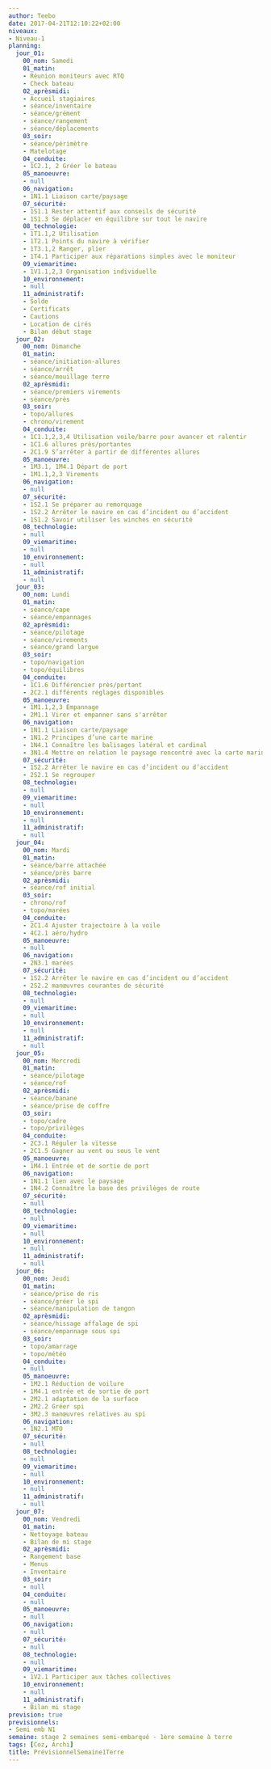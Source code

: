 ```yaml
---
author: Teebo
date: 2017-04-21T12:10:22+02:00
niveaux:
- Niveau-1
planning:
  jour_01:
    00_nom: Samedi
    01_matin:
    - Réunion moniteurs avec RTQ
    - Check bateau
    02_aprèsmidi:
    - Accueil stagiaires
    - séance/inventaire
    - séance/grément
    - séance/rangement
    - séance/déplacements
    03_soir:
    - séance/périmètre
    - Matelotage
    04_conduite:
    - 1C2.1, 2 Gréer le bateau
    05_manoeuvre:
    - null
    06_navigation:
    - 1N1.1 Liaison carte/paysage
    07_sécurité:
    - 1S1.1 Rester attentif aux conseils de sécurité
    - 1S1.3 Se déplacer en équilibre sur tout le navire
    08_technologie:
    - 1T1.1,2 Utilisation
    - 1T2.1 Points du navire à vérifier
    - 1T3.1,2 Ranger, plier
    - 1T4.1 Participer aux réparations simples avec le moniteur
    09_viemaritime:
    - 1V1.1,2,3 Organisation individuelle
    10_environnement:
    - null
    11_administratif:
    - Solde
    - Certificats
    - Cautions
    - Location de cirés
    - Bilan début stage
  jour_02:
    00_nom: Dimanche
    01_matin:
    - séance/initiation-allures
    - séance/arrêt
    - séance/mouillage terre
    02_aprèsmidi:
    - séance/premiers virements
    - séance/près
    03_soir:
    - topo/allures
    - chrono/virement
    04_conduite:
    - 1C1.1,2,3,4 Utilisation voile/barre pour avancer et ralentir
    - 1C1.6 allures près/portantes
    - 2C1.9 S’arrêter à partir de différentes allures
    05_manoeuvre:
    - 1M3.1, 1M4.1 Départ de port
    - 1M1.1,2,3 Virements
    06_navigation:
    - null
    07_sécurité:
    - 1S2.1 Se préparer au remorquage
    - 1S2.2 Arrêter le navire en cas d’incident ou d’accident
    - 1S1.2 Savoir utiliser les winches en sécurité
    08_technologie:
    - null
    09_viemaritime:
    - null
    10_environnement:
    - null
    11_administratif:
    - null
  jour_03:
    00_nom: Lundi
    01_matin:
    - séance/cape
    - séance/empannages
    02_aprèsmidi:
    - séance/pilotage
    - séance/virements
    - séance/grand largue
    03_soir:
    - topo/navigation
    - topo/équilibres
    04_conduite:
    - 1C1.6 Différencier près/portant
    - 2C2.1 différents réglages disponibles
    05_manoeuvre:
    - 1M1.1,2,3 Empannage
    - 2M1.1 Virer et empanner sans s'arrêter
    06_navigation:
    - 1N1.1 Liaison carte/paysage
    - 1N1.2 Principes d’une carte marine
    - 1N4.1 Connaître les balisages latéral et cardinal
    - 3N1.4 Mettre en relation le paysage rencontré avec la carte marine
    07_sécurité:
    - 1S2.2 Arrêter le navire en cas d’incident ou d’accident
    - 2S2.1 Se regrouper
    08_technologie:
    - null
    09_viemaritime:
    - null
    10_environnement:
    - null
    11_administratif:
    - null
  jour_04:
    00_nom: Mardi
    01_matin:
    - séance/barre attachée
    - séance/près barre
    02_aprèsmidi:
    - séance/rof initial
    03_soir:
    - chrono/rof
    - topo/marées
    04_conduite:
    - 2C1.4 Ajuster trajectoire à la voile  
    - 4C2.1 aéro/hydro
    05_manoeuvre:
    - null
    06_navigation:
    - 2N3.1 marées
    07_sécurité:
    - 1S2.2 Arrêter le navire en cas d’incident ou d’accident
    - 2S2.2 manœuvres courantes de sécurité
    08_technologie:
    - null
    09_viemaritime:
    - null
    10_environnement:
    - null
    11_administratif:
    - null
  jour_05:
    00_nom: Mercredi
    01_matin:
    - séance/pilotage
    - séance/rof
    02_aprèsmidi:
    - séance/banane
    - séance/prise de coffre
    03_soir:
    - topo/cadre
    - topo/privilèges
    04_conduite:
    - 2C3.1 Réguler la vitesse
    - 2C1.5 Gagner au vent ou sous le vent
    05_manoeuvre:
    - 1M4.1 Entrée et de sortie de port
    06_navigation:
    - 1N1.1 lien avec le paysage
    - 1N4.2 Connaître la base des privilèges de route
    07_sécurité:
    - null
    08_technologie:
    - null
    09_viemaritime:
    - null
    10_environnement:
    - null
    11_administratif:
    - null
  jour_06:
    00_nom: Jeudi
    01_matin:
    - séance/prise de ris
    - séance/gréer le spi
    - séance/manipulation de tangon
    02_aprèsmidi:
    - séance/hissage affalage de spi
    - séance/empannage sous spi
    03_soir:
    - topo/amarrage
    - topo/météo
    04_conduite:
    - null
    05_manoeuvre:
    - 1M2.1 Réduction de voilure
    - 1M4.1 entrée et de sortie de port
    - 2M2.1 adaptation de la surface
    - 2M2.2 Gréer spi
    - 3M2.3 manœuvres relatives au spi
    06_navigation:
    - 1N2.1 MTO
    07_sécurité:
    - null
    08_technologie:
    - null
    09_viemaritime:
    - null
    10_environnement:
    - null
    11_administratif:
    - null
  jour_07:
    00_nom: Vendredi
    01_matin:
    - Nettoyage bateau
    - Bilan de mi stage
    02_aprèsmidi:
    - Rangement base
    - Menus
    - Inventaire
    03_soir:
    - null
    04_conduite:
    - null
    05_manoeuvre:
    - null
    06_navigation:
    - null
    07_sécurité:
    - null
    08_technologie:
    - null
    09_viemaritime:
    - 1V2.1 Participer aux tâches collectives
    10_environnement:
    - null
    11_administratif:
    - Bilan mi stage
prevision: true
previsionnels:
- Semi emb N1
semaine: stage 2 semaines semi-embarqué - 1ère semaine à terre
tags: [Coz, Archi]
title: PrévisionnelSemaine1Terre
---
```

